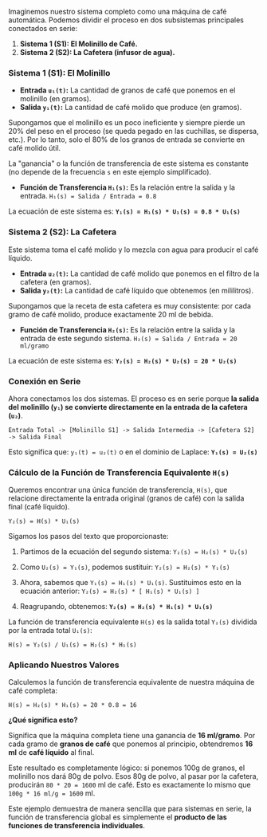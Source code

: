 Imaginemos nuestro sistema completo como una máquina de café automática. Podemos dividir el proceso en dos subsistemas principales conectados en serie:

1.  **Sistema 1 (S1): El Molinillo de Café.**
2.  **Sistema 2 (S2): La Cafetera (infusor de agua).**

### **Sistema 1 (S1): El Molinillo**

*   **Entrada `u₁(t)`:** La cantidad de granos de café que ponemos en el molinillo (en gramos).
*   **Salida `y₁(t)`:** La cantidad de café molido que produce (en gramos).

Supongamos que el molinillo es un poco ineficiente y siempre pierde un 20% del peso en el proceso (se queda pegado en las cuchillas, se dispersa, etc.). Por lo tanto, solo el 80% de los granos de entrada se convierte en café molido útil.

La "ganancia" o la función de transferencia de este sistema es constante (no depende de la frecuencia `s` en este ejemplo simplificado).

*   **Función de Transferencia `H₁(s)`:** Es la relación entre la salida y la entrada.
    `H₁(s) = Salida / Entrada = 0.8`

La ecuación de este sistema es:
**`Y₁(s) = H₁(s) * U₁(s) = 0.8 * U₁(s)`**

### **Sistema 2 (S2): La Cafetera**

Este sistema toma el café molido y lo mezcla con agua para producir el café líquido.

*   **Entrada `u₂(t)`:** La cantidad de café molido que ponemos en el filtro de la cafetera (en gramos).
*   **Salida `y₂(t)`:** La cantidad de café líquido que obtenemos (en mililitros).

Supongamos que la receta de esta cafetera es muy consistente: por cada gramo de café molido, produce exactamente 20 ml de bebida.

*   **Función de Transferencia `H₂(s)`:** Es la relación entre la salida y la entrada de este segundo sistema.
    `H₂(s) = Salida / Entrada = 20 ml/gramo`

La ecuación de este sistema es:
**`Y₂(s) = H₂(s) * U₂(s) = 20 * U₂(s)`**

### **Conexión en Serie**

Ahora conectamos los dos sistemas. El proceso es en serie porque **la salida del molinillo (`y₁`) se convierte directamente en la entrada de la cafetera (`u₂`)**.

`Entrada Total -> [Molinillo S1] -> Salida Intermedia -> [Cafetera S2] -> Salida Final`

Esto significa que:
`y₁(t) = u₂(t)`  o en el dominio de Laplace: **`Y₁(s) = U₂(s)`**

### **Cálculo de la Función de Transferencia Equivalente `H(s)`**

Queremos encontrar una única función de transferencia, `H(s)`, que relacione directamente la entrada original (granos de café) con la salida final (café líquido).

`Y₂(s) = H(s) * U₁(s)`

Sigamos los pasos del texto que proporcionaste:

1.  Partimos de la ecuación del segundo sistema:
    `Y₂(s) = H₂(s) * U₂(s)`

2.  Como `U₂(s) = Y₁(s)`, podemos sustituir:
    `Y₂(s) = H₂(s) * Y₁(s)`

3.  Ahora, sabemos que `Y₁(s) = H₁(s) * U₁(s)`. Sustituimos esto en la ecuación anterior:
    `Y₂(s) = H₂(s) * [ H₁(s) * U₁(s) ]`

4.  Reagrupando, obtenemos:
    **`Y₂(s) = H₂(s) * H₁(s) * U₁(s)`**

La función de transferencia equivalente `H(s)` es la salida total `Y₂(s)` dividida por la entrada total `U₁(s)`:

`H(s) = Y₂(s) / U₁(s) = H₂(s) * H₁(s)`

### **Aplicando Nuestros Valores**

Calculemos la función de transferencia equivalente de nuestra máquina de café completa:

`H(s) = H₂(s) * H₁(s) = 20 * 0.8 = 16`

**¿Qué significa esto?**

Significa que la máquina completa tiene una ganancia de **16 ml/gramo**. Por cada gramo de **granos de café** que ponemos al principio, obtendremos **16 ml** de **café líquido** al final.

Este resultado es completamente lógico: si ponemos 100g de granos, el molinillo nos dará 80g de polvo. Esos 80g de polvo, al pasar por la cafetera, producirán `80 * 20 = 1600` ml de café. Esto es exactamente lo mismo que `100g * 16 ml/g = 1600` ml.

Este ejemplo demuestra de manera sencilla que para sistemas en serie, la función de transferencia global es simplemente el **producto de las funciones de transferencia individuales**.